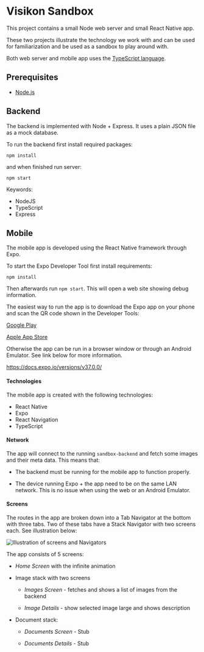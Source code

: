 # Visikon Sandbox

This project contains a small Node web server and small React Native app.

These two projects illustrate the technology we work with and can be used for familiarization and be used as a sandbox to play around with.

Both web server and mobile app uses the [TypeScript language](https://www.typescriptlang.org).

## Prerequisites

- [Node.js](https://nodejs.org/en/)

## Backend

The backend is implemented with Node + Express. It uses a plain JSON file as a mock database.

To run the backend first install required packages:

`npm install`

and when finished run server:

`npm start`

Keywords:

- NodeJS
- TypeScript
- Express

## Mobile

The mobile app is developed using the React Native framework through Expo.

To start the Expo Developer Tool first install requirements:

`npm install`

Then afterwards run `npm start`. This will open a web site showing debug information.

The easiest way to run the app is to download the Expo app on your phone and scan the QR code shown in the Developer Tools:

[Google Play](https://play.google.com/store/apps/details?id=host.exp.exponent)

[Apple App Store](https://apps.apple.com/us/app/expo-client/id982107779)

Otherwise the app can be run in a browser window or through an Android Emulator. See link below for more information.

https://docs.expo.io/versions/v37.0.0/

#### Technologies

The mobile app is created with the following technologies:

- React Native
- Expo
- React Navigation
- TypeScript

#### Network

The app will connect to the running `sandbox-backend` and fetch some images and their meta data. This means that:

- The backend must be running for the mobile app to function properly.

- The device running Expo + the app need to be on the same LAN network. This is no issue when using the web or an Android Emulator.

#### Screens

The routes in the app are broken down into a Tab Navigator at the bottom with three tabs. Two of these tabs have a Stack Navigator with two screens each. See illustration below:

![Illustration of screens and Navigators](https://bitbucket.org/visikon/sandbox/raw/611d2d0ffe18a48e563c6437a9623cb615929a5e/screens.png)

The app consists of 5 screens:

- *Home Screen* with the infinite animation

- Image stack with two screens
  
  - *Images Screen* - fetches and shows a list of images from the backend
  
  - *Image Details* - show selected image large and shows description

- Document stack:
  
  - *Documents Screen* - Stub
  
  - *Documents Details* - Stub
